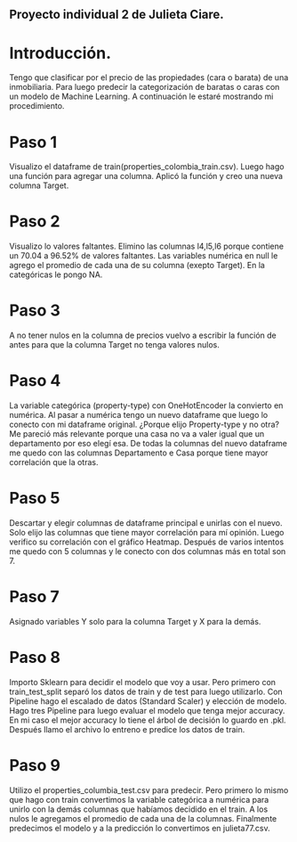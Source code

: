 
## Proyecto individual 2 de Julieta Ciare. 

# Introducción.

 Tengo que clasificar por el precio de las propiedades (cara o barata) de una inmobiliaria. Para luego predecir la categorización de baratas o caras con un modelo de Machine Learning. A continuación le estaré mostrando mi procedimiento.

# Paso 1
Visualizo el dataframe de train(properties_colombia_train.csv). Luego hago una función para agregar una columna. Aplicó la función y creo una nueva columna Target. 

# Paso 2
Visualizo lo valores faltantes. Elimino las columnas l4,l5,l6 porque contiene un 70.04 a 96.52% de valores faltantes. Las variables numérica en null le agrego el promedio de cada una de su columna (exepto Target). En la categóricas le pongo NA.

# Paso 3
A no tener nulos en la columna de  precios vuelvo a escribir la función de antes para que la columna Target no tenga valores nulos.

# Paso 4
La variable categórica (property-type) con OneHotEncoder la convierto en numérica. Al pasar a numérica tengo un nuevo dataframe que luego lo conecto con mi dataframe original. ¿Porque elijo Property-type y no otra? Me pareció más relevante porque una casa no va a valer igual que un departamento por eso elegí esa. De todas la columnas del nuevo dataframe me quedo con las columnas Departamento e Casa porque tiene mayor correlación que la otras.

# Paso 5
Descartar y elegir columnas de dataframe principal e unirlas con el nuevo. Solo elijo las columnas que tiene mayor correlación para mí opinión. Luego verifico su correlación con el gráfico Heatmap. Después de varios intentos me quedo con 5 columnas y le conecto con dos columnas más  en total son 7. 

# Paso 7
Asignado variables Y solo para la columna Target y X para la demás.

# Paso 8
Importo Sklearn para decidir el modelo que voy a usar. Pero primero con train_test_split separó los datos de train y de test para luego utilizarlo. Con Pipeline hago el escalado de datos (Standard Scaler) y elección de modelo. Hago tres Pipeline para luego evaluar el modelo que tenga mejor accuracy. En mi caso el mejor accuracy lo tiene el árbol de decisión lo guardo en .pkl. Después llamo el archivo lo entreno e predice los datos de train.

# Paso 9
Utilizo el properties_columbia_test.csv para predecir. Pero primero lo mismo que hago con train convertimos la variable categórica a numérica para unirlo con la demás  columnas que habíamos decidido en el train. A los nulos le agregamos el promedio de cada una de la columnas. Finalmente predecimos el modelo y a la predicción lo convertimos en julieta77.csv.

